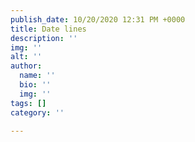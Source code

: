```yaml
---
publish_date: 10/20/2020 12:31 PM +0000
title: Date lines
description: ''
img: ''
alt: ''
author:
  name: ''
  bio: ''
  img: ''
tags: []
category: ''

---
```

